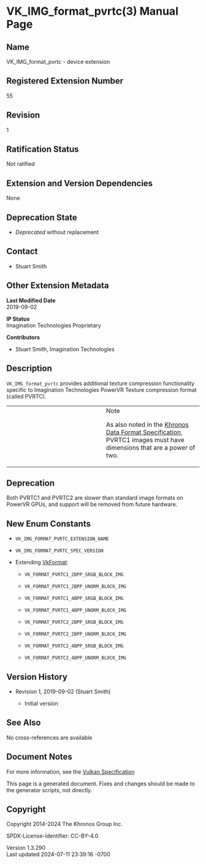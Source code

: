 # VK_IMG_format_pvrtc(3) Manual Page

## Name

VK_IMG_format_pvrtc - device extension



## <a href="#_registered_extension_number" class="anchor"></a>Registered Extension Number

55

## <a href="#_revision" class="anchor"></a>Revision

1

## <a href="#_ratification_status" class="anchor"></a>Ratification Status

Not ratified

## <a href="#_extension_and_version_dependencies" class="anchor"></a>Extension and Version Dependencies

None

## <a href="#_deprecation_state" class="anchor"></a>Deprecation State

- *Deprecated* without replacement

## <a href="#_contact" class="anchor"></a>Contact

- Stuart Smith

## <a href="#_other_extension_metadata" class="anchor"></a>Other Extension Metadata

**Last Modified Date**  
2019-09-02

**IP Status**  
Imagination Technologies Proprietary

**Contributors**  
- Stuart Smith, Imagination Technologies

## <a href="#_description" class="anchor"></a>Description

`VK_IMG_format_pvrtc` provides additional texture compression
functionality specific to Imagination Technologies PowerVR Texture
compression format (called PVRTC).

<table>
<colgroup>
<col style="width: 50%" />
<col style="width: 50%" />
</colgroup>
<tbody>
<tr>
<td class="icon"><em></em></td>
<td class="content">Note
<p>As also noted in the <a
href="https://registry.khronos.org/vulkan/specs/1.3-extensions/html/vkspec.html#data-format"
target="_blank" rel="noopener">Khronos Data Format Specification</a>,
PVRTC1 images must have dimensions that are a power of two.</p></td>
</tr>
</tbody>
</table>

## <a href="#_deprecation" class="anchor"></a>Deprecation

Both PVRTC1 and PVRTC2 are slower than standard image formats on PowerVR
GPUs, and support will be removed from future hardware.

## <a href="#_new_enum_constants" class="anchor"></a>New Enum Constants

- `VK_IMG_FORMAT_PVRTC_EXTENSION_NAME`

- `VK_IMG_FORMAT_PVRTC_SPEC_VERSION`

- Extending [VkFormat](https://registry.khronos.org/vulkan/specs/1.3-extensions/man/html/VkFormat.html):

  - `VK_FORMAT_PVRTC1_2BPP_SRGB_BLOCK_IMG`

  - `VK_FORMAT_PVRTC1_2BPP_UNORM_BLOCK_IMG`

  - `VK_FORMAT_PVRTC1_4BPP_SRGB_BLOCK_IMG`

  - `VK_FORMAT_PVRTC1_4BPP_UNORM_BLOCK_IMG`

  - `VK_FORMAT_PVRTC2_2BPP_SRGB_BLOCK_IMG`

  - `VK_FORMAT_PVRTC2_2BPP_UNORM_BLOCK_IMG`

  - `VK_FORMAT_PVRTC2_4BPP_SRGB_BLOCK_IMG`

  - `VK_FORMAT_PVRTC2_4BPP_UNORM_BLOCK_IMG`

## <a href="#_version_history" class="anchor"></a>Version History

- Revision 1, 2019-09-02 (Stuart Smith)

  - Initial version

## <a href="#_see_also" class="anchor"></a>See Also

No cross-references are available

## <a href="#_document_notes" class="anchor"></a>Document Notes

For more information, see the <a
href="https://registry.khronos.org/vulkan/specs/1.3-extensions/html/vkspec.html#VK_IMG_format_pvrtc"
target="_blank" rel="noopener">Vulkan Specification</a>

This page is a generated document. Fixes and changes should be made to
the generator scripts, not directly.

## <a href="#_copyright" class="anchor"></a>Copyright

Copyright 2014-2024 The Khronos Group Inc.

SPDX-License-Identifier: CC-BY-4.0

Version 1.3.290  
Last updated 2024-07-11 23:39:16 -0700
